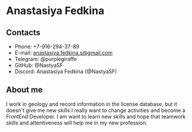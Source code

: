 # **Anastasiya Fedkina**

## **Contacts**
+ Phone: +7-916-294-37-89
+ E-mail: anastasiya.fedkina.s@gmail.com
+ Telegram: @purplegiraffe
+ GitHub: @NastyaSF
+ Discord: Anastasiya Fedkina (@NastyaSF)

## **About me**
I work in geology and record information in the license database, but it doesn't give me new skills.I really want to change activities and become a FrontEnd Developer. I am want to learn new skills and hope that teamwork skills and attentiveness will help me in my new profession.
